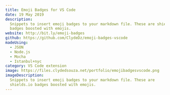 ```yaml
---
title: Emoji Badges for VS Code
date: 19 May 2019
description:
  Snippets to insert emoji badges to your markdown file. These are shields.io
  badges boosted with emojis.
website: http://bit.ly/emoji-badges
github: https://github.com/ClydeDz/emoji-badges-vscode
madeUsing:
  - JSON
  - Node.js
  - Mocha
  - Istanbul+nyc
category: VS Code extension
image: https://files.clydedsouza.net/portfolio/emojibadgesvscode.png
imageDescription:
  Snippets to insert emoji badges to your markdown file. These are
  shields.io badges boosted with emojis.
---
```

